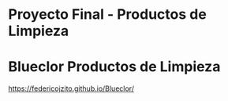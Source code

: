 # Proyecto Final - Productos de Limpieza

# Blueclor Productos de Limpieza

https://federicojzito.github.io/Blueclor/
